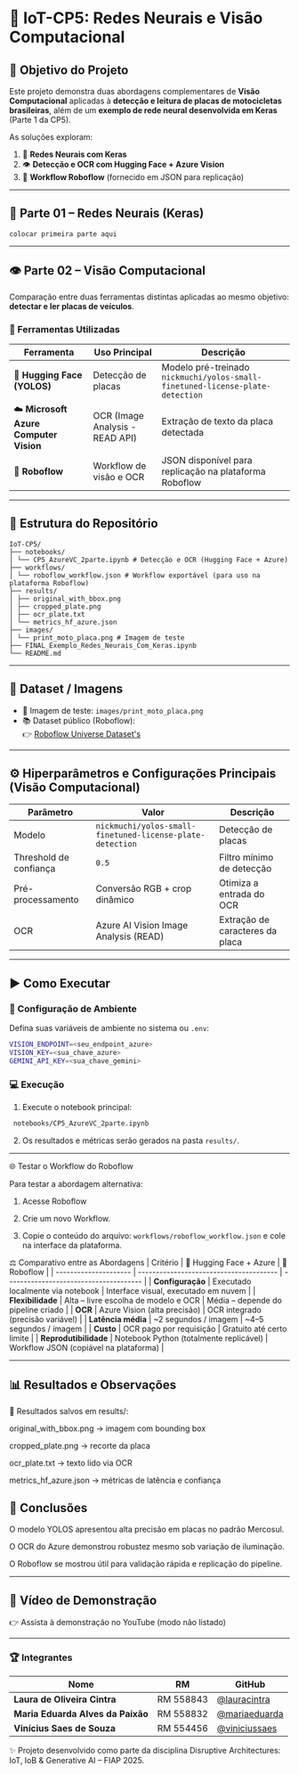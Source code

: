 # 🚀 IoT-CP5: Redes Neurais e Visão Computacional

## 🎯 Objetivo do Projeto
Este projeto demonstra duas abordagens complementares de **Visão Computacional** aplicadas à **detecção e leitura de placas de motocicletas brasileiras**, além de um **exemplo de rede neural desenvolvida em Keras** (Parte 1 da CP5).

As soluções exploram:
1. 🧠 **Redes Neurais com Keras**  
2. 👁️ **Detecção e OCR com Hugging Face + Azure Vision**  
3. 🧩 **Workflow Roboflow** (fornecido em JSON para replicação)

---

## 🧠 Parte 01 – Redes Neurais (Keras)
`colocar primeira parte aqui` 

---

## 👁️ Parte 02 – Visão Computacional
Comparação entre duas ferramentas distintas aplicadas ao mesmo objetivo: **detectar e ler placas de veículos**.

### 🧰 Ferramentas Utilizadas
| Ferramenta | Uso Principal | Descrição |
|-------------|----------------|------------|
| 🤗 **Hugging Face (YOLOS)** | Detecção de placas | Modelo pré-treinado `nickmuchi/yolos-small-finetuned-license-plate-detection` |
| ☁️ **Microsoft Azure Computer Vision** | OCR (Image Analysis - READ API) | Extração de texto da placa detectada |
| 🧩 **Roboflow** | Workflow de visão e OCR | JSON disponível para replicação na plataforma Roboflow |

---

## 📁 Estrutura do Repositório
```
IoT-CP5/
├── notebooks/
│ └── CP5_AzureVC_2parte.ipynb # Detecção e OCR (Hugging Face + Azure)
├── workflows/
│ └── roboflow_workflow.json # Workflow exportável (para uso na plataforma Roboflow)
├── results/
│ ├── original_with_bbox.png
│ ├── cropped_plate.png
│ ├── ocr_plate.txt
│ └── metrics_hf_azure.json
├── images/
│ └── print_moto_placa.png # Imagem de teste
├── FINAL_Exemplo_Redes_Neurais_Com_Keras.ipynb
└── README.md
```
---

## 🧩 Dataset / Imagens
- 📸 Imagem de teste: `images/print_moto_placa.png`  
- 📚 Dataset público (Roboflow):  
  👉 [Roboflow Universe Dataset's](https://universe.roboflow.com/zeroexperiments/motorcycle-license-plate-skrdr)

---

## ⚙️ Hiperparâmetros e Configurações Principais (Visão Computacional)
| Parâmetro | Valor | Descrição |
|------------|--------|-----------|
| Modelo | `nickmuchi/yolos-small-finetuned-license-plate-detection` | Detecção de placas |
| Threshold de confiança | `0.5` | Filtro mínimo de detecção |
| Pré-processamento | Conversão RGB + crop dinâmico | Otimiza a entrada do OCR |
| OCR | Azure AI Vision Image Analysis (READ) | Extração de caracteres da placa |

---

## ▶️ Como Executar

### 🔧 Configuração de Ambiente
Defina suas variáveis de ambiente no sistema ou `.env`:
```bash
VISION_ENDPOINT=<seu_endpoint_azure>
VISION_KEY=<sua_chave_azure>
GEMINI_API_KEY=<sua_chave_gemini>
```
### 💻 Execução

1. Execute o notebook principal:
 ```bash
  notebooks/CP5_AzureVC_2parte.ipynb
```
2. Os resultados e métricas serão gerados na pasta `results/`.

---

🌐 Testar o Workflow do Roboflow

Para testar a abordagem alternativa:

1. Acesse Roboflow

2. Crie um novo Workflow.

3. Copie o conteúdo do arquivo: `workflows/roboflow_workflow.json`
  e cole na interface da plataforma.

⚖️ Comparativo entre as Abordagens
| Critério              | 🤗 Hugging Face + Azure                 | 🧩 Roboflow                            |
| --------------------- | --------------------------------------- | -------------------------------------- |
| **Configuração**      | Executado localmente via notebook       | Interface visual, executado em nuvem   |
| **Flexibilidade**     | Alta – livre escolha de modelo e OCR    | Média – depende do pipeline criado     |
| **OCR**               | Azure Vision (alta precisão)            | OCR integrado (precisão variável)      |
| **Latência média**    | ~2 segundos / imagem                    | ~4–5 segundos / imagem                 |
| **Custo**             | OCR pago por requisição                 | Gratuito até certo limite              |
| **Reprodutibilidade** | Notebook Python (totalmente replicável) | Workflow JSON (copiável na plataforma) |

---

## 📊 Resultados e Observações

📂 Resultados salvos em results/:

original_with_bbox.png → imagem com bounding box

cropped_plate.png → recorte da placa

ocr_plate.txt → texto lido via OCR

metrics_hf_azure.json → métricas de latência e confiança

## 🧩 Conclusões

O modelo YOLOS apresentou alta precisão em placas no padrão Mercosul.

O OCR do Azure demonstrou robustez mesmo sob variação de iluminação.

O Roboflow se mostrou útil para validação rápida e replicação do pipeline.

---

## 🎥 Vídeo de Demonstração

👉 Assista à demonstração no YouTube (modo não listado)

---

### 🏆 Integrantes

| Nome | RM | GitHub |
|------|----|---------|
| **Laura de Oliveira Cintra** | RM 558843 | [@lauracintra](https://github.com/Laura-Cintra) 
| **Maria Eduarda Alves da Paixão** | RM 558832 | [@mariaeduarda](https://github.com/MariaEdPaixao) 
| **Vinícius Saes de Souza** | RM 554456 | [@viniciussaes](https://github.com/ViniciuSaeSouza) 

✨ Projeto desenvolvido como parte da disciplina Disruptive Architectures: IoT, IoB & Generative AI – FIAP 2025.


